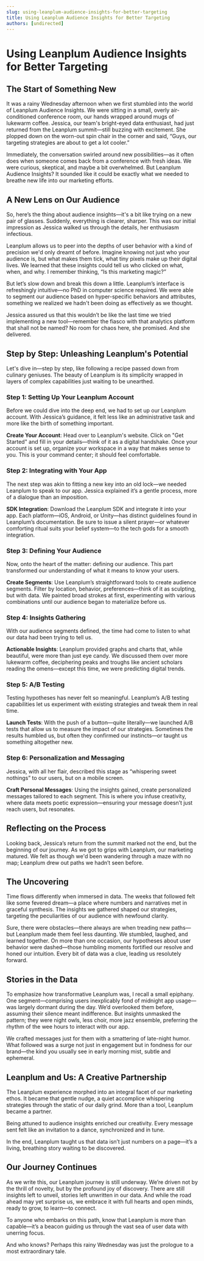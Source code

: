 ```yaml
---
slug: using-leanplum-audience-insights-for-better-targeting
title: Using Leanplum Audience Insights for Better Targeting
authors: [undirected]
---
```



# Using Leanplum Audience Insights for Better Targeting

## The Start of Something New

It was a rainy Wednesday afternoon when we first stumbled into the world of Leanplum Audience Insights. We were sitting in a small, overly air-conditioned conference room, our hands wrapped around mugs of lukewarm coffee. Jessica, our team's bright-eyed data enthusiast, had just returned from the Leanplum summit—still buzzing with excitement. She plopped down on the worn-out spin chair in the corner and said, “Guys, our targeting strategies are about to get a lot cooler.”

Immediately, the conversation swirled around new possibilities—as it often does when someone comes back from a conference with fresh ideas. We were curious, skeptical, and maybe a bit overwhelmed. But Leanplum Audience Insights? It sounded like it could be exactly what we needed to breathe new life into our marketing efforts.

## A New Lens on Our Audience

So, here’s the thing about audience insights—it's a bit like trying on a new pair of glasses. Suddenly, everything is clearer, sharper. This was our initial impression as Jessica walked us through the details, her enthusiasm infectious.

Leanplum allows us to peer into the depths of user behavior with a kind of precision we'd only dreamt of before. Imagine knowing not just who your audience is, but what makes them tick, what tiny pixels make up their digital lives. We learned that these insights could tell us who clicked on what, when, and why. I remember thinking, “Is this marketing magic?”

But let’s slow down and break this down a little. Leanplum’s interface is refreshingly intuitive—no PhD in computer science required. We were able to segment our audience based on hyper-specific behaviors and attributes, something we realized we hadn't been doing as effectively as we thought. 

Jessica assured us that this wouldn’t be like the last time we tried implementing a new tool—remember the fiasco with that analytics platform that shall not be named? No room for chaos here, she promised. And she delivered.

## Step by Step: Unleashing Leanplum's Potential

Let's dive in—step by step, like following a recipe passed down from culinary geniuses. The beauty of Leanplum is its simplicity wrapped in layers of complex capabilities just waiting to be unearthed.

### Step 1: Setting Up Your Leanplum Account

Before we could dive into the deep end, we had to set up our Leanplum account. With Jessica’s guidance, it felt less like an administrative task and more like the birth of something important. 

**Create Your Account**: Head over to Leanplum's website. Click on "Get Started" and fill in your details—think of it as a digital handshake. Once your account is set up, organize your workspace in a way that makes sense to you. This is your command center; it should feel comfortable.

### Step 2: Integrating with Your App

The next step was akin to fitting a new key into an old lock—we needed Leanplum to speak to our app. Jessica explained it’s a gentle process, more of a dialogue than an imposition.

**SDK Integration**: Download the Leanplum SDK and integrate it into your app. Each platform—iOS, Android, or Unity—has distinct guidelines found in Leanplum’s documentation. Be sure to issue a silent prayer—or whatever comforting ritual suits your belief system—to the tech gods for a smooth integration.

### Step 3: Defining Your Audience

Now, onto the heart of the matter: defining our audience. This part transformed our understanding of what it means to know your users.

**Create Segments**: Use Leanplum’s straightforward tools to create audience segments. Filter by location, behavior, preferences—think of it as sculpting, but with data. We painted broad strokes at first, experimenting with various combinations until our audience began to materialize before us.

### Step 4: Insights Gathering

With our audience segments defined, the time had come to listen to what our data had been trying to tell us.

**Actionable Insights**: Leanplum provided graphs and charts that, while beautiful, were more than just eye candy. We discussed them over more lukewarm coffee, deciphering peaks and troughs like ancient scholars reading the omens—except this time, we were predicting digital trends.

### Step 5: A/B Testing

Testing hypotheses has never felt so meaningful. Leanplum’s A/B testing capabilities let us experiment with existing strategies and tweak them in real time.

**Launch Tests**: With the push of a button—quite literally—we launched A/B tests that allow us to measure the impact of our strategies. Sometimes the results humbled us, but often they confirmed our instincts—or taught us something altogether new.

### Step 6: Personalization and Messaging

Jessica, with all her flair, described this stage as “whispering sweet nothings” to our users, but on a mobile screen.

**Craft Personal Messages**: Using the insights gained, create personalized messages tailored to each segment. This is where you infuse creativity, where data meets poetic expression—ensuring your message doesn’t just reach users, but resonates.

## Reflecting on the Process

Looking back, Jessica’s return from the summit marked not the end, but the beginning of our journey. As we got to grips with Leanplum, our marketing matured. We felt as though we'd been wandering through a maze with no map; Leanplum drew out paths we hadn’t seen before. 

## The Uncovering

Time flows differently when immersed in data. The weeks that followed felt like some fevered dream—a place where numbers and narratives met in graceful synthesis. The insights we gathered shaped our strategies, targeting the peculiarities of our audience with newfound clarity.

Sure, there were obstacles—there always are when treading new paths—but Leanplum made them feel less daunting. We stumbled, laughed, and learned together. On more than one occasion, our hypotheses about user behavior were dashed—those humbling moments fortified our resolve and honed our intuition. Every bit of data was a clue, leading us resolutely forward.

## Stories in the Data

To emphasize how transformative Leanplum was, I recall a small epiphany. One segment—comprising users inexplicably fond of midnight app usage—was largely dormant during the day. We’d overlooked them before, assuming their silence meant indifference. But insights unmasked the pattern; they were night owls, less choir, more jazz ensemble, preferring the rhythm of the wee hours to interact with our app.

We crafted messages just for them with a smattering of late-night humor. What followed was a surge not just in engagement but in fondness for our brand—the kind you usually see in early morning mist, subtle and ephemeral.

## Leanplum and Us: A Creative Partnership

The Leanplum experience morphed into an integral facet of our marketing ethos. It became that gentle nudge, a quiet accomplice whispering strategies through the static of our daily grind. More than a tool, Leanplum became a partner.

Being attuned to audience insights enriched our creativity. Every message sent felt like an invitation to a dance, synchronized and in tune.

In the end, Leanplum taught us that data isn’t just numbers on a page—it’s a living, breathing story waiting to be discovered.

## Our Journey Continues

As we write this, our Leanplum journey is still underway. We’re driven not by the thrill of novelty, but by the profound joy of discovery. There are still insights left to unveil, stories left unwritten in our data. And while the road ahead may yet surprise us, we embrace it with full hearts and open minds, ready to grow, to learn—to connect.

To anyone who embarks on this path, know that Leanplum is more than capable—it’s a beacon guiding us through the vast sea of user data with unerring focus.

And who knows? Perhaps this rainy Wednesday was just the prologue to a most extraordinary tale.